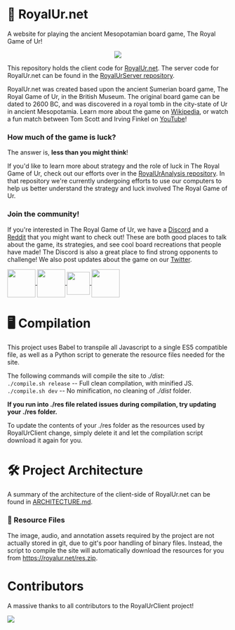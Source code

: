 # 🎲 RoyalUr.net
A website for playing the ancient Mesopotamian board game, The Royal Game of Ur!

<p align="center"><a href="https://royalur.net">
  <img src="https://royalur.net/banner.jpg" />
</a></p>

This repository holds the client code for [RoyalUr.net](https://royalur.net).
The server code for RoyalUr.net can be found in the
[RoyalUrServer repository](https://github.com/RoyalUr/RoyalUr.net-Backend).

RoyalUr.net was created based upon the ancient Sumerian board game, The Royal Game of Ur,
in the British Museum. The original board game can be dated to 2600 BC, and was discovered
in a royal tomb in the city-state of Ur in ancient Mesopotamia.  Learn more about the game
on [Wikipedia](https://en.wikipedia.org/wiki/Royal_Game_of_Ur), or watch a fun match
between Tom Scott and Irving Finkel on [YouTube](https://youtu.be/WZskjLq040I)!


### How much of the game is luck?
The answer is, **less than you might think**!

If you'd like to learn more about strategy and the role
of luck in The Royal Game of Ur, check out our efforts over in the
[RoyalUrAnalysis repository](https://github.com/RoyalUr/RoyalUr-Analysis).
In that repository we're currently undergoing efforts to use our computers
to help us better understand the strategy and luck involved The Royal Game of Ur.


### Join the community!
If you're interested in The Royal Game of Ur, we have a [Discord](https://discord.gg/Ea49VVru5N)
and a [Reddit](https://www.reddit.com/r/GameofUr/) that you might want to check out! These are
both good places to talk about the game, its strategies, and see cool board recreations that
people have made! The Discord is also a great place to find strong opponents to challenge!
We also post updates about the game on our [Twitter](https://twitter.com/royalur_net).

<p float="left">
  <a href="https://discord.gg/Ea49VVru5N">
    <img src="https://royalur.net/res/discord.svg" height="64" valign="middle" />
  </a>
  <a href="https://www.reddit.com/r/GameofUr/">
    <img src="https://royalur.net/res/reddit.svg" height="64" valign="middle" />
  </a>
  <a href="https://twitter.com/royalur_net">
    <img src="https://royalur.net/res/twitter.svg" height="52" valign="middle" />
  </a>
  <a href="https://royalur.net">
    <img src="https://royalur.net/favicon.png" height="64" valign="middle" />
  </a>
</p>

# 🖥️ Compilation
This project uses Babel to transpile all Javascript to a single ES5 compatible file,
as well as a Python script to generate the resource files needed for the site.

The following commands will compile the site to _./dist_: \
`./compile.sh release` -- Full clean compilation, with minified JS. \
`./compile.sh dev` -- No minification, no cleaning of _./dist_ folder.

**If you run into ./res file related issues during
compilation, try updating your ./res folder.**

To update the contents of your ./res folder as the resources used by RoyalUrClient
change, simply delete it and let the compilation script download it again for you.


# 🛠️ Project Architecture
A summary of the architecture of the client-side of RoyalUr.net can be found in
[ARCHITECTURE.md](docs/ARCHITECTURE.md).

### 💾 Resource Files
The image, audio, and annotation assets required by the project are not actually
stored in git, due to git's poor handling of binary files. Instead, the script
to compile the site will automatically download the resources for you from
https://royalur.net/res.zip.


# Contributors
A massive thanks to all contributors to the RoyalUrClient project!

<a href="https://github.com/RoyalUr/RoyalUr.net/graphs/contributors">
  <img src="https://contrib.rocks/image?repo=RoyalUr/RoyalUr.net" />
</a>
